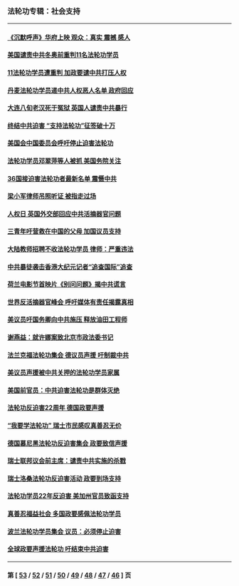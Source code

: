 ### 法轮功专辑：社会支持
---
#### [《沉默呼声》华府上映 观众：真实 震撼 感人](../../pages/nf4386/n13524739.md?01300430) 
#### [美国谴责中共冬奥前重判11名法轮功学员](../../pages/nf4386/n13521806.md?01300430) 
#### [11法轮功学员遭重判 加政要谴中共打压人权](../../pages/nf4386/n13521294.md?01300430) 
#### [丹麦法轮功学员递中共人权恶人名单 政府回应](../../pages/nf4386/n13497482.md?01300430) 
#### [大连八旬老汉死于冤狱 英国人谴责中共暴行](../../pages/nf4386/n13480118.md?01300430) 
#### [终结中共迫害 “支持法轮功”征签破十万](../../pages/nf4386/n13471084.md?01300430) 
#### [美国会中国委员会呼吁停止迫害法轮功](../../pages/nf4386/n13465411.md?01300430) 
#### [法轮功学员邓翠萍等人被抓 美国务院关注](../../pages/nf4386/n13451524.md?01300430) 
#### [36国接迫害法轮功者最新名单 震慑中共](../../pages/nf4386/n13445909.md?01300430) 
#### [梁小军律师吊照听证 被指走过场](../../pages/nf4386/n13437662.md?01300430) 
#### [人权日 英国外交部回应中共活摘器官问题](../../pages/nf4386/n13430243.md?01300430) 
#### [三青年吁营救在中国的父母 加国议员支持](../../pages/nf4386/n13429744.md?01300430) 
#### [大陆教师招聘不收法轮功学员 律师：严重违法](../../pages/nf4386/n13365839.md?01300430) 
#### [中共暴徒袭击香港大纪元记者“追查国际”追查](../../pages/nf4386/n13343404.md?01300430) 
#### [荷兰电影节首映片《别问问题》揭中共谎言](../../pages/nf4386/n13321179.md?01300430) 
#### [世界反活摘器官峰会 呼吁媒体有责任揭露真相](../../pages/nf4386/n13264475.md?01300430) 
#### [美议员吁国务卿向中共施压 释放油田工程师](../../pages/nf4386/n13233845.md?01300430) 
#### [谢燕益：就许娜案致北京市政法委书记](../../pages/nf4386/n13182701.md?01300430) 
#### [法兰克福法轮功集会 德议员声援 吁制裁中共](../../pages/nf4386/n13175975.md?01300430) 
#### [美议员声援被中共关押的法轮功学员家属](../../pages/nf4386/n13158310.md?01300430) 
#### [美国前官员：中共迫害法轮功是群体灭绝](../../pages/nf4386/n13157750.md?01300430) 
#### [法轮功反迫害22周年 德国政要声援](../../pages/nf4386/n13143632.md?01300430) 
#### [“我要学法轮功” 瑞士市民感叹真善忍无价](../../pages/nf4386/n13129633.md?01300430) 
#### [德国慕尼黑法轮功反迫害集会 政要致信声援](../../pages/nf4386/n13129148.md?01300430) 
#### [瑞士联邦议会前主席：谴责中共实施的杀戮](../../pages/nf4386/n13127336.md?01300430) 
#### [瑞士洛桑法轮功反迫害活动 政要到场支持](../../pages/nf4386/n13119398.md?01300430) 
#### [法轮功学员22年反迫害 美加州官员致函支持](../../pages/nf4386/n13118879.md?01300430) 
#### [真善忍福益社会 多国政要感佩法轮功学员](../../pages/nf4386/n13116951.md?01300430) 
#### [波兰法轮功学员集会 议员：必须停止迫害](../../pages/nf4386/n13116685.md?01300430) 
#### [全球政要声援法轮功 吁结束中共迫害](../../pages/nf4386/n13114441.md?01300430) 

---
#### 第 [ [53](./53.md?01300430) / [52](./52.md?01300430) / [51](./51.md?01300430) / [50](./50.md?01300430) / [49](./49.md?01300430) / [48](./48.md?01300430) / [47](./47.md?01300430) / [46](./46.md?01300430) ] 页
